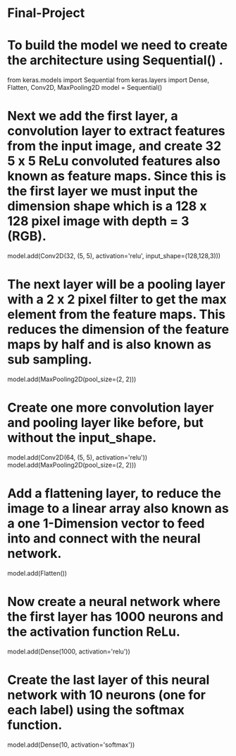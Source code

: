 # Final-Project
# To build the model we need to create the architecture using Sequential() .
from keras.models import Sequential
from keras.layers import Dense, Flatten, Conv2D, MaxPooling2D
model = Sequential()
# Next we add the first layer, a convolution layer to extract features from the input image, and create 32 5 x 5 ReLu convoluted features also known as feature maps. Since this is the first layer we must input the dimension shape which is a 128 x 128 pixel image with depth = 3 (RGB).
model.add(Conv2D(32, (5, 5), activation='relu', input_shape=(128,128,3)))
# The next layer will be a pooling layer with a 2 x 2 pixel filter to get the max element from the feature maps. This reduces the dimension of the feature maps by half and is also known as sub sampling.
model.add(MaxPooling2D(pool_size=(2, 2)))
# Create one more convolution layer and pooling layer like before, but without the input_shape.
model.add(Conv2D(64, (5, 5), activation='relu'))
model.add(MaxPooling2D(pool_size=(2, 2)))
# Add a flattening layer, to reduce the image to a linear array also known as a one 1-Dimension vector to feed into and connect with the neural network.
model.add(Flatten())
# Now create a neural network where the first layer has 1000 neurons and the activation function ReLu.
model.add(Dense(1000, activation='relu'))
# Create the last layer of this neural network with 10 neurons (one for each label) using the softmax function.
model.add(Dense(10, activation='softmax'))
